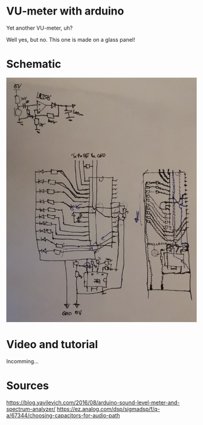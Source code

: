 # VU-meter with arduino

Yet another VU-meter, uh?

Well yes, but no. This one is made on a glass panel!

# Schematic

![Schematic](/schematic.png)

# Video and tutorial

Incomming...

# Sources

https://blog.yavilevich.com/2016/08/arduino-sound-level-meter-and-spectrum-analyzer/
https://ez.analog.com/dsp/sigmadsp/f/q-a/67344/choosing-capacitors-for-audio-path